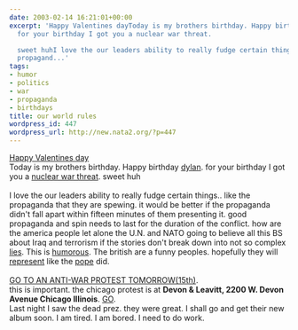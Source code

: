 ```yaml
---
date: 2003-02-14 16:21:01+00:00
excerpt: 'Happy Valentines dayToday is my brothers birthday. Happy birthday dylan.
  for your birthday I got you a nuclear war threat.

  sweet huhI love the our leaders ability to really fudge certain things.. like the
  propagand...'
tags:
- humor
- politics
- war
- propaganda
- birthdays
title: our world rules
wordpress_id: 447
wordpress_url: http://new.nata2.org/?p=447
---
```


<a href="http://www.monstromart.com/framegrabs/9F13/21.jpg">Happy Valentines day</a><br/>Today is my brothers birthday. Happy birthday <a href="http://www.dylanreed.org">dylan</a>. for your birthday I got you a <a href="http://news.bbc.co.uk/2/hi/asia-pacific/2757923.stm">nuclear war threat</a>.
sweet huh<br/><br/>I love the our leaders ability to really fudge certain things.. like the propaganda that they are spewing. it would be better if the propaganda didn't fall apart within fifteen minutes of them presenting it. good propaganda and spin needs to last for the duration of the conflict. how are the america people let alone the U.N. and NATO going to believe all this BS about Iraq and terrorism if the stories don't break down into not so complex <a href="http://abcnews.go.com/sections/wnt/US/terror030213_falsealarm.html">lies</a>. This is <a href="http://images.icnetwork.co.uk/upl/mirror/feb2003/1/8/00010A29-9D0C-1E4C-9CC180BFB6FA0000.jpg">humorous</a>. The british are a funny peoples. hopefully they will <a href="http://www.thisislondon.com/news/articles/3392603?source=Evening%20Standard">represent</a> like the <a href="http://www.washingtonpost.com/wp-dyn/articles/A7552-2003Feb14.html">pope</a> did.<br/><br/><a href="http://www.unitedforpeace.org/calendar.php?calid=1342">GO TO AN ANTI-WAR PROTEST TOMORROW(15th)</a>.<br/>this is important. the chicago protest is at <b>Devon & Leavitt, 2200 W. Devon Avenue Chicago Illinois</b>. <a href="http://www.chicagoantiwar.org/">GO</a>.<br/>Last night I saw the dead prez. they were great. I shall go and get their new album soon. I am tired. I am bored. I need to do work.